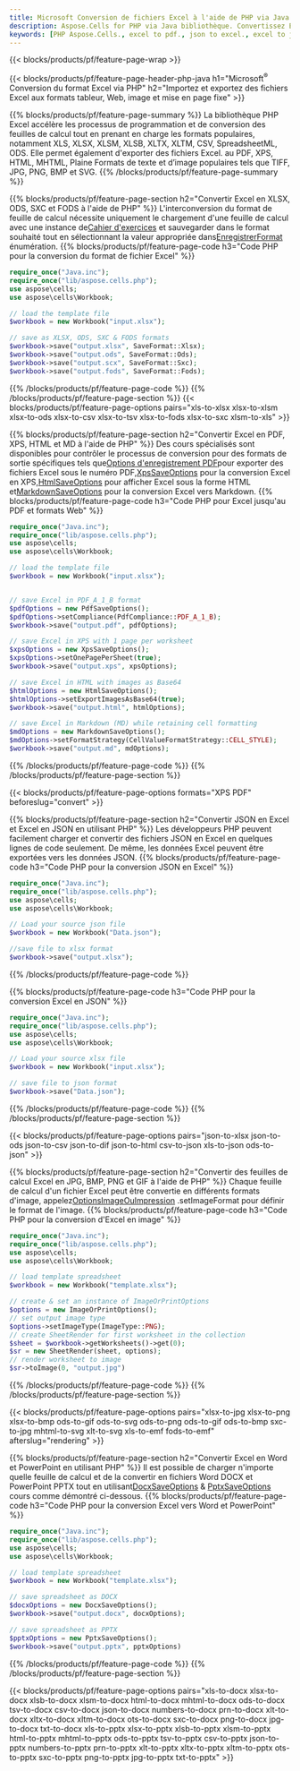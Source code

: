 ```yaml
---
title: Microsoft Conversion de fichiers Excel à l'aide de PHP via Java
description: Aspose.Cells for PHP via Java bibliothèque. Convertissez EXCEL, JSON, PDF, XML, HTML, TXT, TSV, CSV, SQL et d'autres formats avec seulement quelques lignes de code PHP.
keywords: [PHP Aspose.Cells., excel to pdf., json to excel., excel to json., csv to json., json to html., xml to excel and Convert files between various formats in PHP]
---
```

{{< blocks/products/pf/feature-page-wrap >}}

{{< blocks/products/pf/feature-page-header-php-java h1="Microsoft<sup>&reg;</sup> Conversion du format Excel via PHP" h2="Importez et exportez des fichiers Excel aux formats tableur, Web, image et mise en page fixe" >}}

{{% blocks/products/pf/feature-page-summary %}}
La bibliothèque PHP Excel accélère les processus de programmation et de conversion des feuilles de calcul tout en prenant en charge les formats populaires, notamment XLS, XLSX, XLSM, XLSB, XLTX, XLTM, CSV, SpreadsheetML, ODS. Elle permet également d'exporter des fichiers Excel. au PDF, XPS, HTML, MHTML, Plaine Formats de texte et d’image populaires tels que TIFF, JPG, PNG, BMP et SVG.
{{% /blocks/products/pf/feature-page-summary %}}

{{% blocks/products/pf/feature-page-section h2="Convertir Excel en XLSX, ODS, SXC et FODS à l\'aide de PHP" %}}
 L'interconversion du format de feuille de calcul nécessite uniquement le chargement d'une feuille de calcul avec une instance de[Cahier d'exercices](https://reference.aspose.com/cells/php/aspose.cells/Workbook) et sauvegarder dans le format souhaité tout en sélectionnant la valeur appropriée dans[EnregistrerFormat](https://reference.aspose.com/cells/php/aspose.cells/SaveFormat) énumération.
{{% blocks/products/pf/feature-page-code h3="Code PHP pour la conversion du format de fichier Excel" %}}

```php
require_once("Java.inc"); 
require_once("lib/aspose.cells.php"); 
use aspose\cells;
use aspose\cells\Workbook; 

// load the template file
$workbook = new Workbook("input.xlsx");

// save as XLSX, ODS, SXC & FODS formats
$workbook->save("output.xlsx", SaveFormat::Xlsx);
$workbook->save("output.ods", SaveFormat::Ods);
$workbook->save("output.scx", SaveFormat::Sxc);
$workbook->save("output.fods", SaveFormat::Fods);

```
{{% /blocks/products/pf/feature-page-code %}}
{{% /blocks/products/pf/feature-page-section %}}
{{< blocks/products/pf/feature-page-options pairs="xls-to-xlsx xlsx-to-xlsm xlsx-to-ods xlsx-to-csv xlsx-to-tsv xlsx-to-fods xlsx-to-sxc xlsm-to-xls" >}}


{{% blocks/products/pf/feature-page-section h2="Convertir Excel en PDF, XPS, HTML et MD à l\'aide de PHP" %}}
 Des cours spécialisés sont disponibles pour contrôler le processus de conversion pour des formats de sortie spécifiques tels que[Options d'enregistrement PDF](https://reference.aspose.com/cells/php/aspose.cells/PdfSaveOptions/)pour exporter des fichiers Excel sous le numéro PDF,[XpsSaveOptions](https://reference.aspose.com/cells/php/aspose.cells/XpsSaveOptions/) pour la conversion Excel en XPS,[HtmlSaveOptions](https://reference.aspose.com/cells/php/aspose.cells/HtmlSaveOptions/) pour afficher Excel sous la forme HTML et[MarkdownSaveOptions](https://reference.aspose.com/cells/php/aspose.cells/MarkdownSaveOptions/) pour la conversion Excel vers Markdown.
{{% blocks/products/pf/feature-page-code h3="Code PHP pour Excel jusqu\'au PDF et formats Web" %}}

```php
require_once("Java.inc"); 
require_once("lib/aspose.cells.php"); 
use aspose\cells;
use aspose\cells\Workbook; 

// load the template file
$workbook = new Workbook("input.xlsx");


// save Excel in PDF_A_1_B format
$pdfOptions = new PdfSaveOptions();
$pdfOptions->setCompliance(PdfCompliance::PDF_A_1_B);
$workbook->save("output.pdf", pdfOptions);

// save Excel in XPS with 1 page per worksheet
$xpsOptions = new XpsSaveOptions();
$xpsOptions->setOnePagePerSheet(true);
$workbook->save("output.xps", xpsOptions);

// save Excel in HTML with images as Base64
$htmlOptions = new HtmlSaveOptions();
$htmlOptions->setExportImagesAsBase64(true);
$workbook->save("output.html", htmlOptions);

// save Excel in Markdown (MD) while retaining cell formatting
$mdOptions = new MarkdownSaveOptions();
$mdOptions->setFormatStrategy(CellValueFormatStrategy::CELL_STYLE);
$workbook->save("output.md", mdOptions);
```
{{% /blocks/products/pf/feature-page-code %}}
{{% /blocks/products/pf/feature-page-section %}}

{{< blocks/products/pf/feature-page-options formats="XPS PDF" beforeslug="convert" >}}

{{% blocks/products/pf/feature-page-section h2="Convertir JSON en Excel et Excel en JSON en utilisant PHP" %}}
Les développeurs PHP peuvent facilement charger et convertir des fichiers JSON en Excel en quelques lignes de code seulement. De même, les données Excel peuvent être exportées vers les données JSON.
{{% blocks/products/pf/feature-page-code h3="Code PHP pour la conversion JSON en Excel" %}}

```php
require_once("Java.inc"); 
require_once("lib/aspose.cells.php"); 
use aspose\cells;
use aspose\cells\Workbook; 

// Load your source json file
$workbook = new Workbook("Data.json");

//save file to xlsx format
$workbook->save("output.xlsx");
```

{{% /blocks/products/pf/feature-page-code %}}

{{% blocks/products/pf/feature-page-code h3="Code PHP pour la conversion Excel en JSON" %}}

```php
require_once("Java.inc"); 
require_once("lib/aspose.cells.php"); 
use aspose\cells;
use aspose\cells\Workbook; 

// Load your source xlsx file
$workbook = new Workbook("input.xlsx");

// save file to json format
$workbook->save("Data.json");
```

{{% /blocks/products/pf/feature-page-code %}}
{{% /blocks/products/pf/feature-page-section %}}

{{< blocks/products/pf/feature-page-options pairs="json-to-xlsx json-to-ods json-to-csv json-to-dif json-to-html csv-to-json xls-to-json ods-to-json" >}}

{{% blocks/products/pf/feature-page-section h2="Convertir des feuilles de calcul Excel en JPG, BMP, PNG et GIF à l\'aide de PHP" %}}
 Chaque feuille de calcul d'un fichier Excel peut être convertie en différents formats d'image, appelez[OptionsImageOuImpression](https://reference.aspose.com/cells/php/aspose.cells/ImageOrPrintOptions/) .setImageFormat pour définir le format de l'image.
{{% blocks/products/pf/feature-page-code h3="Code PHP pour la conversion d\'Excel en image" %}}

```php
require_once("Java.inc"); 
require_once("lib/aspose.cells.php"); 
use aspose\cells;
use aspose\cells\Workbook; 

// load template spreadsheet
$workbook = new Workbook("template.xlsx");

// create & set an instance of ImageOrPrintOptions
$options = new ImageOrPrintOptions();
// set output image type
$options->setImageType(ImageType::PNG);
// create SheetRender for first worksheet in the collection
$sheet = $workbook->getWorksheets()->get(0);
$sr = new SheetRender(sheet, options);
// render worksheet to image
$sr->toImage(0, "output.jpg")
```
{{% /blocks/products/pf/feature-page-code %}}
{{% /blocks/products/pf/feature-page-section %}}

{{< blocks/products/pf/feature-page-options pairs="xlsx-to-jpg xlsx-to-png xlsx-to-bmp ods-to-gif ods-to-svg ods-to-png ods-to-gif ods-to-bmp sxc-to-jpg mhtml-to-svg xlt-to-svg xls-to-emf fods-to-emf" afterslug="rendering" >}}

{{% blocks/products/pf/feature-page-section h2="Convertir Excel en Word et PowerPoint en utilisant PHP" %}}
Il est possible de charger n'importe quelle feuille de calcul et de la convertir en fichiers Word DOCX et PowerPoint PPTX tout en utilisant[DocxSaveOptions](https://reference.aspose.com/cells/php/aspose.cells/DocxSaveOptions/) & [PptxSaveOptions](https://reference.aspose.com/cells/php/aspose.cells/PptxSaveOptions/) cours comme démontré ci-dessous.
{{% blocks/products/pf/feature-page-code h3="Code PHP pour la conversion Excel vers Word et PowerPoint" %}}
```php
require_once("Java.inc"); 
require_once("lib/aspose.cells.php"); 
use aspose\cells;
use aspose\cells\Workbook; 

// load template spreadsheet
$workbook = new Workbook("template.xlsx");

// save spreadsheet as DOCX
$docxOptions = new DocxSaveOptions();
$workbook->save("output.docx", docxOptions);

// save spreadsheet as PPTX
$pptxOptions = new PptxSaveOptions();
$workbook->save("output.pptx", pptxOptions)
```
{{% /blocks/products/pf/feature-page-code %}}
{{% /blocks/products/pf/feature-page-section %}}

{{< blocks/products/pf/feature-page-options pairs="xls-to-docx xlsx-to-docx xlsb-to-docx xlsm-to-docx html-to-docx mhtml-to-docx ods-to-docx tsv-to-docx csv-to-docx json-to-docx numbers-to-docx prn-to-docx xlt-to-docx xltx-to-docx xltm-to-docx ots-to-docx sxc-to-docx png-to-docx jpg-to-docx txt-to-docx xls-to-pptx xlsx-to-pptx xlsb-to-pptx xlsm-to-pptx html-to-pptx mhtml-to-pptx ods-to-pptx tsv-to-pptx csv-to-pptx json-to-pptx numbers-to-pptx prn-to-pptx xlt-to-pptx xltx-to-pptx xltm-to-pptx ots-to-pptx sxc-to-pptx png-to-pptx jpg-to-pptx txt-to-pptx" >}}
